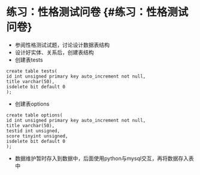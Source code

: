 # 练习：性格测试问卷 {#练习：性格测试问卷}

* 参阅性格测试试题，讨论设计数据表结构
* 设计好实体、关系后，创建表结构
* 创建表tests

```
create table tests(
id int unsigned primary key auto_increment not null,
title varchar(50),
isdelete bit default 0
);

```

* 创建表options

```
create table options(
id int unsigned primary key auto_increment not null,
title varchar(50),
testid int unsigned,
score tinyint unsigned,
isdelete bit default 0
);

```

* 数据维护暂时存入到数据中，后面使用python与mysql交互，再将数据存入表中



